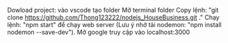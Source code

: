 Dowload project: vào vscode tạo folder
Mở terminal folder Copy lệnh: "git clone https://github.com/Thong123222/nodejs_HouseBusiness.git ."
Chạy lệnh: "npm start" để chạy web server (Lưu ý nhớ tải nodemon: "npm install nodemon --save-dev").
Mở google truy cập vào localhost:3000
